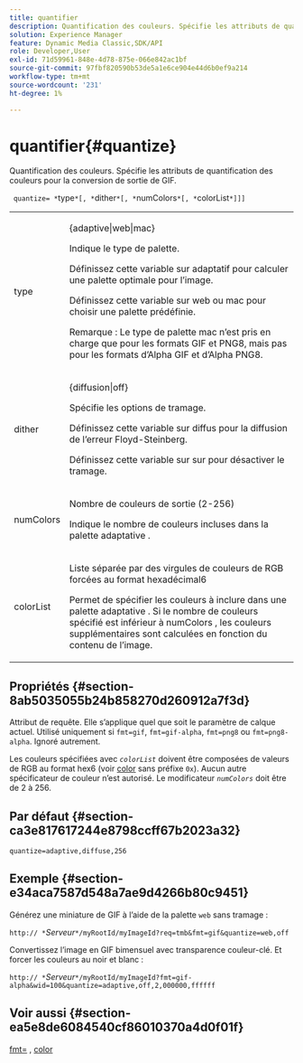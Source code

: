 ```yaml
---
title: quantifier
description: Quantification des couleurs. Spécifie les attributs de quantification des couleurs pour la conversion de sortie de GIF.
solution: Experience Manager
feature: Dynamic Media Classic,SDK/API
role: Developer,User
exl-id: 71d59961-848e-4d78-875e-066e842ac1bf
source-git-commit: 97fbf820590b53de5a1e6ce904e44d6b0ef9a214
workflow-type: tm+mt
source-wordcount: '231'
ht-degree: 1%

---
```


# quantifier{#quantize}

Quantification des couleurs. Spécifie les attributs de quantification des couleurs pour la conversion de sortie de GIF.

` quantize= *`type`*[, *`dither`*[, *`numColors`*[, *`colorList`*]]]`

<table id="table_A669A9058C8043A5BAE80B03A13B015B"> 
 <tbody> 
  <tr> 
   <td colname="col1"> <p> <span class="codeph"> <span class="varname"> type </span> </span> </p> </td> 
   <td colname="col2"> <p> <span class="codeph"> {adaptive|web|mac} </span> </p> <p>Indique le type de palette. </p> <p>Définissez cette variable sur <span class="codeph"> adaptatif </span> pour calculer une palette optimale pour l’image. </p> <p>Définissez cette variable sur <span class="codeph"> web </span> ou <span class="codeph"> mac </span> pour choisir une palette prédéfinie. </p> <p> <p>Remarque : Le type de palette <span class="codeph"> mac </span> n’est pris en charge que pour les formats GIF et PNG8, mais pas pour les formats d’Alpha GIF et d’Alpha PNG8.</p> </p> </td> 
  </tr> 
  <tr> 
   <td colname="col1"> <p> <span class="codeph"> <span class="varname"> dither </span> </span> </p> </td> 
   <td colname="col2"> <p> <span class="codeph"> {diffusion|off} </span> </p> <p>Spécifie les options de tramage. </p> <p>Définissez cette variable sur <span class="codeph"> diffus </span> pour la diffusion de l’erreur Floyd-Steinberg. </p> <p>Définissez cette variable sur <span class="codeph"> sur </span> pour désactiver le tramage.</p> </td> 
  </tr> 
  <tr> 
   <td colname="col1"> <p> <span class="codeph"> <span class="varname"> numColors </span> </span> </p> </td> 
   <td colname="col2"> <p>Nombre de couleurs de sortie (2-256) </p> <p>Indique le nombre de couleurs incluses dans la palette <span class="codeph"> adaptative </span>.</p> </td> 
  </tr> 
  <tr> 
   <td colname="col1"> <p> <span class="codeph"> <span class="varname"> colorList </span> </span> </p> </td> 
   <td colname="col2"> <p>Liste séparée par des virgules de couleurs de RGB forcées au format hexadécimal6 </p> <p>Permet de spécifier les couleurs à inclure dans une palette <span class="codeph"> adaptative </span>. Si le nombre de couleurs spécifié est inférieur à <span class="codeph"> <span class="varname"> numColors </span> </span>, les couleurs supplémentaires sont calculées en fonction du contenu de l’image.</p> </td> 
  </tr> 
 </tbody> 
</table>

## Propriétés {#section-8ab5035055b24b858270d260912a7f3d}

Attribut de requête. Elle s’applique quel que soit le paramètre de calque actuel. Utilisé uniquement si `fmt=gif`, `fmt=gif-alpha`, `fmt=png8` ou `fmt=png8-alpha`. Ignoré autrement.

Les couleurs spécifiées avec *`colorList`* doivent être composées de valeurs de RGB au format hex6 (voir [color](/help/aem-is-ir-api/is-api/http-ref/image-serving-api-ref/c-http-protocol-reference/c-command-reference/r-color-commandref.md) sans préfixe `0x`). Aucun autre spécificateur de couleur n’est autorisé. Le modificateur *`numColors`* doit être de 2 à 256.

## Par défaut {#section-ca3e817617244e8798ccff67b2023a32}

`quantize=adaptive,diffuse,256`

## Exemple {#section-e34aca7587d548a7ae9d4266b80c9451}

Générez une miniature de GIF à l’aide de la palette `web` sans tramage :

`http:// *`*Serveur*`*/myRootId/myImageId?req=tmb&fmt=gif&quantize=web,off`

Convertissez l’image en GIF bimensuel avec transparence couleur-clé. Et forcer les couleurs au noir et blanc :

`http:// *`*Serveur*`*/myRootId/myImageId?fmt=gif-alpha&wid=100&quantize=adaptive,off,2,000000,ffffff`

## Voir aussi {#section-ea5e8de6084540cf86010370a4d0f01f}

[fmt=](../../../../../is-api/http-ref/image-serving-api-ref/c-http-protocol-reference/c-command-reference/r-is-http-fmt.md#reference-cdf10043423b45ba9fe15157fb3ae37a) , [color](/help/aem-is-ir-api/is-api/http-ref/image-serving-api-ref/c-http-protocol-reference/c-data-types/r-is-http-color.md)
